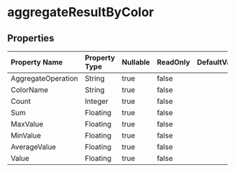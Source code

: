 # **aggregateResultByColor**

 

## **Properties**

| Property Name | Property Type | Nullable |  ReadOnly | DefaultValue | Description | 
| :- | :- | :- |:- |  :- | :- |
|AggregateOperation|String|true|false |  ||
|ColorName|String|true|false |  ||
|Count|Integer|true|false |  ||
|Sum|Floating|true|false |  ||
|MaxValue|Floating|true|false |  ||
|MinValue|Floating|true|false |  ||
|AverageValue|Floating|true|false |  ||
|Value|Floating|true|false |  ||

